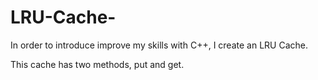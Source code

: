 # LRU-Cache-
In order to introduce improve my skills with C++, I create an LRU Cache.

This cache has two methods, put and get. 
